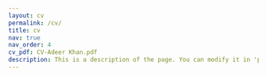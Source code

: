 ```yaml
---
layout: cv
permalink: /cv/
title: cv
nav: true
nav_order: 4
cv_pdf: CV-Adeer Khan.pdf
description: This is a description of the page. You can modify it in 'pages/_cv.md'. You can also change or remove the top pdf download button.
---
```

